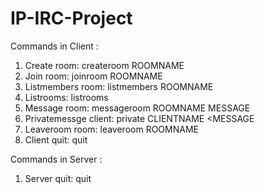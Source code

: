 # IP-IRC-Project
Commands in Client :

1. Create room:
	createroom ROOMNAME
2. Join room:
	joinroom ROOMNAME
3. Listmembers room:
	listmembers ROOMNAME
4. Listrooms:
	listrooms	
5. Message room:
	messageroom ROOMNAME MESSAGE
6. Privatemessge client:
	private CLIENTNAME <MESSAGE
7. Leaveroom room:
	leaveroom ROOMNAME	
8. Client quit:
	quit

Commands in Server : 

1. Server quit:
	quit
